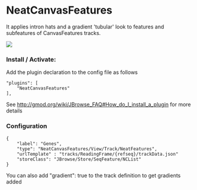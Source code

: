 # NeatCanvasFeatures

It applies intron hats and a gradient 'tubular' look to features and subfeatures
of CanvasFeatures tracks.

![](img/example.png?raw=true)

### Install / Activate:

Add the plugin declaration to the config file as follows

    "plugins": [
        "NeatCanvasFeatures"
    ],

See http://gmod.org/wiki/JBrowse_FAQ#How_do_I_install_a_plugin for more details

### Configuration

    {
        "label": "Genes",
        "type": "NeatCanvasFeatures/View/Track/NeatFeatures",
        "urlTemplate" : "tracks/ReadingFrame/{refseq}/trackData.json"
        "storeClass": "JBrowse/Store/SeqFeature/NCList"
    }

You can also add "gradient": true to the track definition to get gradients added
